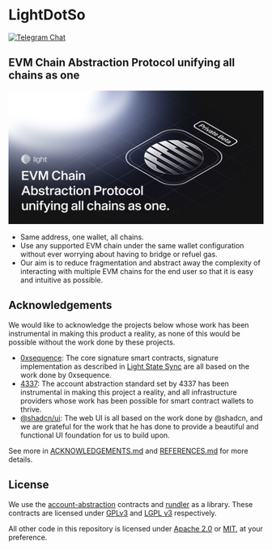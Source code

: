# LightDotSo

[![Telegram Chat][tg-badge]][tg-url]

[tg-badge]: https://img.shields.io/endpoint?color=neon&logo=telegram&label=chat&style=flat-square&url=https%3A%2F%2Ftg.sumanjay.workers.dev%2FLightDotSoSupport
[tg-url]: https://t.me/LightDotSoSupport

## EVM Chain Abstraction Protocol unifying all chains as one

![](./assets/github.png)

- Same address, one wallet, all chains.
- Use any supported EVM chain under the same wallet configuration without ever worrying about having to bridge or refuel gas.
- Our aim is to reduce fragmentation and abstract away the complexity of interacting with multiple EVM chains for the end user so that it is easy and intuitive as possible.

## Acknowledgements

We would like to acknowledge the projects below whose work has been instrumental in making this product a reality, as none of this would be possible without the work done by these projects.

- [0xsequence](https://github.com/0xsequence/wallet-contracts): The core signature smart contracts, signature implementation as described in [Light State Sync](https://sequence.xyz/blog/sequence-wallet-light-state-sync-full-merkle-wallets) are all based on the work done by 0xsequence.
- [4337](https://github.com/eth-infinitism/account-abstraction): The account abstraction standard set by 4337 has been instrumental in making this project a reality, and all infrastructure providers whose work has been possible for smart contract wallets to thrive.
- [@shadcn/ui](https://github.com/shadcn/ui): The web UI is all based on the work done by @shadcn, and we are grateful for the work that he has done to provide a beautiful and functional UI foundation for us to build upon.

See more in [ACKNOWLEDGEMENTS.md](ACKNOWLEDGEMENTS.md) and [REFERENCES.md](REFERENCES.md) for more details.

## License

We use the [account-abstraction](https://github.com/eth-infinitism/account-abstraction) contracts and [rundler](https://github.com/alchemyplatform/rundler) as a library. These contracts are licensed under [GPLv3](https://github.com/eth-infinitism/account-abstraction/blob/develop/LICENSE) and [LGPL v3](https://github.com/alchemyplatform/rundler/blob/main/COPYING.lesser) respectively.

All other code in this repository is licensed under [Apache 2.0](./LICENSE.md) or [MIT](./LICENSE.md), at your preference.
